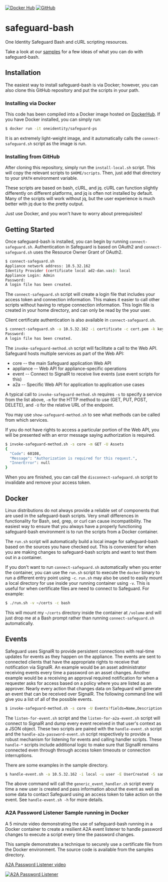 [![Docker Hub](https://img.shields.io/badge/docker-oneidentity%2Fsafeguard--bash-blue.svg)](https://hub.docker.com/r/oneidentity/safeguard-bash/)
[![GitHub](https://img.shields.io/github/license/OneIdentity/safeguard-bash.svg)](https://github.com/OneIdentity/safeguard-bash/blob/master/LICENSE)

# safeguard-bash
One Identity Safeguard Bash and cURL scripting resources.

Take a look at our [samples](samples/README.md) for a few ideas of what
you can do with safeguard-bash.

## Installation
The easiest way to install safeguard-bash is via Docker; however, you can
also clone this GitHub repository and put the scripts in your path.

### Installing via Docker
This code has been compiled into a Docker image hosted on [DockerHub](https://hub.docker.com/u/oneidentity/dashboard/).
If you have Docker installed, you can simply run:

```Bash
$ docker run -it oneidentity/safeguard-ps
```

It is an extremely light-weight image, and it automatically calls the
`connect-safeguard.sh` script as the image is run.

### Installing from GitHub
After cloning this repository, simply run the `install-local.sh` script.
This will copy the relevant scripts to `$HOME/scripts`. Then, just add
that directory to your `$PATH` environment variable.

These scripts are based on bash, cURL, and jq.  cURL can function slightly
differently on different platforms, and jq is often not installed by default.
Many of the scripts will work without jq, but the user experience is much
better with jq due to the pretty output.

Just use Docker, and you won't have to worry about prerequisites!

## Getting Started
Once safeguard-bash is installed, you can begin by running `connect-safeguard.sh`.
Authentication in Safeguard is based on OAuth2 and `connect-safeguard.sh` uses 
the Resource Owner Grant of OAuth2.

```Bash
$ connect-safeguard.sh 
Appliance network address: 10.5.32.162
Identity Provider (certificate local ad2-dan.vas): local
Appliance Login: Admin
Password: 
A login file has been created.
```

The `connect-safeguard.sh` script will create a login file that includes
your access token and connection information.  This makes it easier to call
other scripts without having to retype connection information.  This login
file is created in your home directory, and can only be read by the your
user.

Client certificate authentication is also available in `connect-safeguard.sh`.

```Bash
$ connect-safeguard.sh -a 10.5.32.162 -i certificate -c cert.pem -k key.pem
Password:
A login file has been created.
```

The `invoke-safeguard-method.sh` script will facilitate a call to the Web API.
Safeguard hosts multiple services as part of the Web API:

- core -- the main Safeguard application Web API
- appliance -- Web API for appliance-specific operations
- event -- Connect to SignalR to receive live events (use event scripts for this)
- a2a -- Specific Web API for application to application use cases

A typical call to `invoke-safeguard-method.sh` requires `-s` to specify a service
from the list above, `-m` for the HTTP method to use (GET, PUT, POST, DELETE), and
`-U` for the relative URL of the endpoint.

You may use `show-safeguard-method.sh` to see what methods can be called from
which services.

If you do not have rights to access a particular portion of the Web API,
you will be presented with an error message saying authorization is
required.

```Bash
$ invoke-safeguard-method.sh -s core -m GET -U Assets
{
  "Code": 60108,
  "Message": "Authorization is required for this request.",
  "InnerError": null
}
```

When you are finished, you can call the `disconnect-safeguard.sh` script
to invalidate and remove your access token.

## Docker

Linux distributions do not always provide a reliable set of components that are
used in the safeguard-bash scripts.  Very small differences in functionality for
Bash, sed, grep, or curl can cause incompatibility.  The easiest way to ensure that
you always have a properly functioning safeguard-bash environment is to run the
scripts from a Docker container.

The `run.sh` script will automatically build a local image for safeguard-bash based
on the sources you have checked out.  This is convenient for when you are making
changes to safeguard-bash scripts and want to test them out in a container. 

If you don't want to run `connect-safeguard.sh` automatically when you enter the
container, you can use the `run.sh` script to execute the `docker` binary to run
a different entry point using `-c`.  `run.sh` may also be used to easily mount a
local directory for use inside your running container using `-v`.  This is useful
for when certificate files are need to connect to Safeguard.  For example:

```Bash
$ ./run.sh -v ~/certs -c bash
```

This will mount my `~/certs` directory inside the container at `/volume` and will
just drop me at a Bash prompt rather than running `connect-safeguard.sh` 
automatically.

## Events

Safeguard uses SignalR to provide persistent connections with real-time updates
for events as they happen on the appliance.  The events are sent to connected
clients that have the appropriate rights to receive that notification via SignalR.
An example would be an asset administrator receiving events every time a password
on an asset changes.  Another example would be a receiving an approval required
notification for when a requester asks for access based on a policy where you are
listed as an approver.  Nearly every action that changes data on Safeguard will
generate an event that can be received over SignalR.  The following command line
will give you a list of all of the possible events.

```Bash
$ invoke-safeguard-method.sh -s core -U Events?fields=Name,Description | jq -r '.[] | "\(.Name) -- \(.Description)"' | sort
```

The `listen-for-event.sh` script and the `listen-for-a2a-event.sh` script will
connect to SignalR and dump every event received in that user's context as a JSON
object.  These two scripts are paired with the `handle-event.sh` script and the 
`handle-a2a-password-event.sh` script respectively to provide a robust mechanism
for listening for events and calling handler scripts.  These `handle-*` scripts
include additional logic to make sure that SignalR remains connected even through
through access token timeouts or connection interruptions.

There are some examples in the sample directory.

```Bash
$ handle-event.sh -a 10.5.32.162 -i local -u user -E UserCreated -S samples/events/generic_event_handler.sh
```

The above command will call the `generic_event_handler.sh` script every time a
new user is created and pass information about the event as well as some data
to contact Safeguard using an access token to take action on the event.  See
`handle-event.sh -h` for more details.

### A2A Password Listener Sample running in Docker

A 5 minute video demonstrating the use of safeguard-bash running in a Docker
container to create a resilient A2A event listener to handle password changes
to execute a script every time the password changes.

This sample demonstrates a technique to securely use a certificate file from
the Docker environment.  The source code is available from the samples directory.

[A2A Password Listener video](https://www.youtube.com/watch?v=UQFcNgYKnTI)

[![A2A Password Listener](https://img.youtube.com/vi/UQFcNgYKnTI/0.jpg)](https://www.youtube.com/watch?v=UQFcNgYKnTI)
